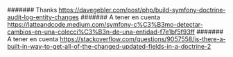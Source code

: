 ####### Thanks https://davegebler.com/post/php/build-symfony-doctrine-audit-log-entity-changes
####### A tener en cuenta https://latteandcode.medium.com/symfony-c%C3%B3mo-detectar-cambios-en-una-colecci%C3%B3n-de-una-entidad-f7e1bf5f93ff
####### A tener en cuenta https://stackoverflow.com/questions/9057558/is-there-a-built-in-way-to-get-all-of-the-changed-updated-fields-in-a-doctrine-2